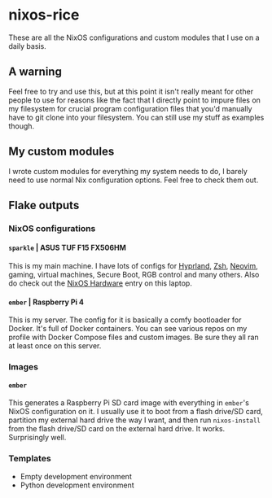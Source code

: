 <!-- vim: set fenc=utf-8 ts=2 sw=0 sts=0 sr et si tw=0 fdm=marker fmr={{{,}}}: -->
# nixos-rice
These are all the NixOS configurations and custom modules that I use on a daily basis.

## A warning
Feel free to try and use this, but at this point it isn't really meant for other people to use for reasons like the fact that I directly point to impure files on my filesystem for crucial program configuration files that you'd manually have to git clone into your filesystem. You can still use my stuff as examples though.

## My custom modules
I wrote custom modules for everything my system needs to do, I barely need to use normal Nix configuration options. Feel free to check them out.

## Flake outputs
### NixOS configurations
#### `sparkle` | ASUS TUF F15 FX506HM
This is my main machine. I have lots of configs for [Hyprland](https://github.com/Andy3153/hyprland-rice), [Zsh](https://github.com/Andy3153/andy3153-zshrc), [Neovim](https://github.com/Andy3153/andy3153-init.lua), gaming, virtual machines, Secure Boot, RGB control and many others. Also do check out the [NixOS Hardware](https://github.com/NixOS/nixos-hardware/tree/master/asus/fx506hm) entry on this laptop.

<!--
#### `naegl` | Lenovo Ideapad 320
This is my new server. It's meant to replace `ember`. The config for it is basically a comfy bootloader for Docker. It's full of Docker containers.

#### `ember` | Raspberry Pi 4
This is my old server. It has been replaced by `naegl`. The config for it is basically a comfy bootloader for Docker. It's full of Docker containers. You can see various repos on my profile with Docker Compose files and custom images. Be sure they all ran at least once on this server.
-->

#### `ember` | Raspberry Pi 4
This is my server. The config for it is basically a comfy bootloader for Docker. It's full of Docker containers. You can see various repos on my profile with Docker Compose files and custom images. Be sure they all ran at least once on this server.

### Images
#### `ember`
This generates a Raspberry Pi SD card image with everything in `ember`'s NixOS configuration on it. I usually use it to boot from a flash drive/SD card, partition my external hard drive the way I want, and then run `nixos-install` from the flash drive/SD card on the external hard drive. It works. Surprisingly well.

### Templates
- Empty development environment
- Python development environment
